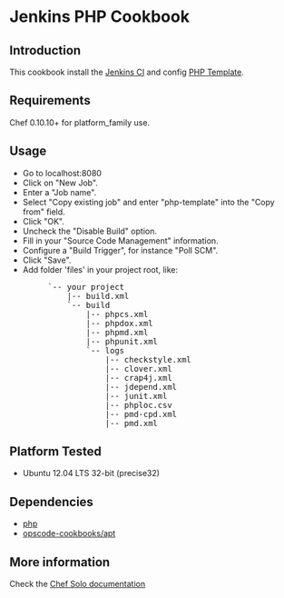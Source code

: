 Jenkins PHP Cookbook
====

## Introduction

This cookbook install the [Jenkins CI](http://jenkins-ci.org/) and config [PHP Template](http://jenkins-php.org/index.html).

## Requirements

Chef 0.10.10+ for platform_family use.

## Usage

* Go to localhost:8080
* Click on "New Job".
* Enter a "Job name".
* Select "Copy existing job" and enter "php-template" into the "Copy from" field.
* Click "OK".
* Uncheck the "Disable Build" option.
* Fill in your "Source Code Management" information.
* Configure a "Build Trigger", for instance "Poll SCM".
* Click "Save".
* Add folder 'files' in your project root, like: 
<pre>
		`-- your project
		    |-- build.xml
			`--	build
				|-- phpcs.xml 
				|-- phpdox.xml
				|-- phpmd.xml
				|-- phpunit.xml
				`-- logs
				    |-- checkstyle.xml
				    |-- clover.xml
				    |-- crap4j.xml
				    |-- jdepend.xml
				    |-- junit.xml
				    |-- phploc.csv
				    |-- pmd-cpd.xml
				    |-- pmd.xml</pre>

## Platform Tested

- Ubuntu 12.04 LTS 32-bit (precise32)

## Dependencies
- [php](https://github.com/acfreitas/php)
- [opscode-cookbooks/apt](https://github.com/opscode-cookbooks/apt) 

## More information
Check the [Chef Solo documentation](https://docs.chef.io/chef_solo.html)